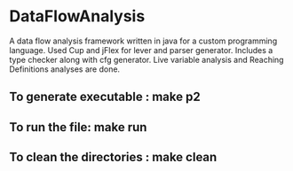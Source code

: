 # DataFlowAnalysis
A data flow analysis framework written in java for a custom programming language. Used Cup and jFlex for lever and parser generator. Includes a type checker along with cfg generator. Live variable analysis and Reaching Definitions analyses are done.

## To generate executable : make p2
## To run the file: make run
## To clean the directories : make clean
